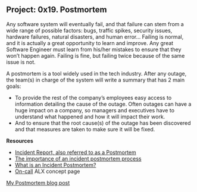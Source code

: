 ## __Project: 0x19. Postmortem__

Any software system will eventually fail, and that failure can stem from a wide range of possible factors: bugs, traffic spikes, security issues, hardware failures, natural disasters, and human error… Failing is normal, and it is actually a great opportunity to learn and improve. Any great Software Engineer must learn from his/her mistakes to ensure that they won’t happen again. Failing is fine, but failing twice because of the same issue is not.

A postmortem is a tool widely used in the tech industry. After any outage, the team(s) in charge of the system will write a summary that has 2 main goals:

- To provide the rest of the company’s employees easy access to information detailing the cause of the outage. Often outages can have a huge impact on a company, so managers and executives have to understand what happened and how it will impact their work.
- And to ensure that the root cause(s) of the outage has been discovered and that measures are taken to make sure it will be fixed.

__Resources__

- [Incident Report, also referred to as a Postmortem](https://sysadmincasts.com/episodes/20-how-to-write-an-incident-report-postmortem)
- [The importance of an incident postmortem process](https://www.atlassian.com/incident-management/postmortem)
- [What is an Incident Postmortem?](https://www.pagerduty.com/resources/learn/incident-postmortem/)
- [On-call](https://intranet.alxswe.com/concepts/39) ALX concept page

[My Postmortem blog post](https://medium.com/@marhwayiza325/postmortem-the-great-3-am-database-meltdown-1fe7a6164ebc)
